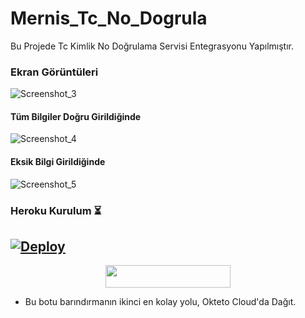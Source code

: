 # Mernis_Tc_No_Dogrula
Bu Projede Tc Kimlik No Doğrulama Servisi Entegrasyonu Yapılmıştır.


### Ekran Görüntüleri
![Screenshot_3](https://user-images.githubusercontent.com/78226423/185790991-3449c810-bfd5-4448-b7ba-cd95b6343a20.png)


#### Tüm Bilgiler Doğru Girildiğinde
![Screenshot_4](https://user-images.githubusercontent.com/78226423/185791002-256a294f-b85f-4d72-abc8-c352ca266ed9.png)


#### Eksik Bilgi Girildiğinde
![Screenshot_5](https://user-images.githubusercontent.com/78226423/185791003-aa45c2fb-bb4c-420b-b2f7-3de9abf0381a.png)

### Heroku Kurulum ⏳
[![Deploy](https://www.herokucdn.com/deploy/button.svg)](https://heroku.com/deploy?template=https://github.com/MehmetAtes21/Music)
-

<p align="center"><a href="https://cloud.okteto.com/deploy?repository=https://github.com/MehmetAtes21/Music"><img src="https://img.shields.io/badge/Deploy%20To%20Okteto-informational?style=for-the-badge&logo=Okteto" width="200" height="35.45"/></a></p>

- Bu botu barındırmanın ikinci en kolay yolu, Okteto Cloud'da Dağıt. 
 
